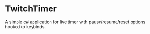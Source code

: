 # TwitchTimer
A simple c# application for live timer with pause/resume/reset options hooked to keybinds.
